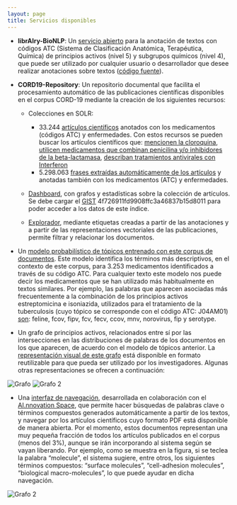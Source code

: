 ```yaml
---
layout: page
title: Servicios disponibles
---
```


 * **librAIry-BioNLP**: Un [servicio abierto](https://librairy.github.io/bio-nlp/) para la anotación de textos con códigos ATC (Sistema de Clasificación Anatómica, Terapéutica, Química) de principios activos (nivel 5) y subgrupos químicos (nivel 4), que puede ser utilizado por cualquier usuario o desarrollador que desee realizar anotaciones sobre textos ([código fuente](https://github.com/librairy/bio-nlp)).

 * **CORD19-Repository**: Un repositorio documental que facilita el procesamiento automático de las publicaciones científicas disponibles en el corpus CORD-19 mediante la creación de los siguientes recursos: 
 
    * Colecciones en SOLR: 
      * 33.244 [artículos científicos](http://librairy.linkeddata.es/data/#/covid/core-overview) anotados con los medicamentos (códigos ATC) y enfermedades. Con estos recursos se pueden buscar los artículos científicos que: [mencionen la cloroquina](http://librairy.linkeddata.es/data/covid/select?q=labels5_t:P01BA01&fl=id,name_s,url_s), [utilicen medicamentos que combinan penicilina y/o inhibidores de la beta-lactamasa](http://librairy.linkeddata.es/data/covid/select?q=labels4_t:J01CR&fl=id,name_s,url_s), [describan tratamientos antivirales con Interferon](https://librairy.linkeddata.es/solr/covid/select?q=annot_cliner_treatments_t:antiviral_therapy%20AND%20labels5_t:S01AD05&fl=id,name_s,url_s) 
      * 5.298.063 [frases extraídas automáticamente de los artículos](http://librairy.linkeddata.es/data/#/covid-sentences/core-overview) y anotadas también con los medicamentos (ATC) y enfermedades. 

    * [Dashboard](https://librairy.linkeddata.es/data/dashboard), con grafos y estadísticas sobre la colección de artículos. Se debe cargar el [GIST](https://gist.github.com/cbadenes/4f726911fd9908ffc3a46837b15d8011) 4f726911fd9908ffc3a46837b15d8011 para poder acceder a los datos de este índice.
    
    * [Explorador](https://librairy.github.io/covid19/explorer.html), mediante etiquetas creadas a partir de las anotaciones y a partir de las representaciones vectoriales de las publicaciones, permite filtrar y relacionar los documentos.

 * Un [modelo probabilístico de tópicos entrenado con este corpus de documentos](http://librairy.linkeddata.es/covid19-model/). Este modelo identifica los términos más descriptivos, en el contexto de este corpus, para 3.253 medicamentos identificados a través de su código ATC. Para cualquier texto este modelo nos puede decir los medicamentos que se han utilizado más habitualmente en textos similares. Por ejemplo, las palabras que aparecen asociadas más frecuentemente a la combinación de los principios activos estreptomicina e isoniazida, utilizados para el tratamiento de la tuberculosis (cuyo tópico se corresponde con el código ATC: J04AM01) [son](http://librairy.linkeddata.es/covid19-model/topics/3/words): feline, fcov, fipv, fcv, fecv, ccov, mnv, norovirus, fip y serotype.

 * Un grafo de principios activos, relacionados entre sí por las intersecciones en las distribuciones de palabras de los documentos en los que aparecen, de acuerdo con el modelo de tópicos anterior. La [representación visual de este grafo](https://librairy.github.io/covid19/graph.html) está disponible en formato reutilizable para que pueda ser utilizado por los investigadores. Algunas otras representaciones se ofrecen a continuación:

![Grafo](../img/servicios/graph-1.png "Grafo")
![Grafo 2](../img/servicios/graph-2.png "Grafo 2")

 * Una [interfaz de navegación](http://demo.inno.oeg-upm.net), desarrollada en colaboración con el [AI.nnovation Space](https://www.ainnovation.upm.es/), que permite hacer búsquedas de palabras clave o términos compuestos generados automáticamente a partir de los textos, y navegar por los artículos científicos cuyo formato PDF está disponible de manera abierta. Por el momento, estos documentos representan una muy pequeña fracción de todos los artículos publicados en el corpus (menos del 3%), aunque se irán incorporando al sistema según se vayan liberando. Por ejemplo, como se muestra en la figura, si se teclea la palabra “molecule”, el sistema sugiere, entre otros, los siguientes términos compuestos: “surface molecules”, “cell-adhesion molecules”, “biological macro-molecules”, lo que puede ayudar en dicha navegación.

![Grafo 2](../img/servicios/keyq.png "Grafo 2")

